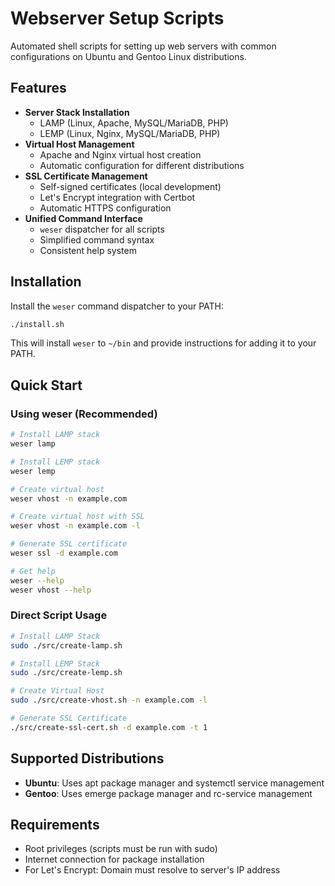 # Webserver Setup Scripts

Automated shell scripts for setting up web servers with common configurations on Ubuntu and Gentoo Linux distributions.

## Features

- **Server Stack Installation**
  - LAMP (Linux, Apache, MySQL/MariaDB, PHP)
  - LEMP (Linux, Nginx, MySQL/MariaDB, PHP)
- **Virtual Host Management**
  - Apache and Nginx virtual host creation
  - Automatic configuration for different distributions
- **SSL Certificate Management**
  - Self-signed certificates (local development)
  - Let's Encrypt integration with Certbot
  - Automatic HTTPS configuration
- **Unified Command Interface**
  - `weser` dispatcher for all scripts
  - Simplified command syntax
  - Consistent help system

## Installation

Install the `weser` command dispatcher to your PATH:

```bash
./install.sh
```

This will install `weser` to `~/bin` and provide instructions for adding it to your PATH.

## Quick Start

### Using weser (Recommended)

```bash
# Install LAMP stack
weser lamp

# Install LEMP stack
weser lemp

# Create virtual host
weser vhost -n example.com

# Create virtual host with SSL
weser vhost -n example.com -l

# Generate SSL certificate
weser ssl -d example.com

# Get help
weser --help
weser vhost --help
```

### Direct Script Usage

```bash
# Install LAMP Stack
sudo ./src/create-lamp.sh

# Install LEMP Stack
sudo ./src/create-lemp.sh

# Create Virtual Host
sudo ./src/create-vhost.sh -n example.com -l

# Generate SSL Certificate
./src/create-ssl-cert.sh -d example.com -t 1
```

## Supported Distributions

- **Ubuntu**: Uses apt package manager and systemctl service management
- **Gentoo**: Uses emerge package manager and rc-service management

## Requirements

- Root privileges (scripts must be run with sudo)
- Internet connection for package installation
- For Let's Encrypt: Domain must resolve to server's IP address
